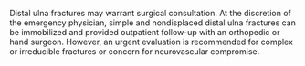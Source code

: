 Distal ulna fractures may warrant surgical consultation. At the discretion of the emergency physician, simple and nondisplaced distal ulna fractures can be immobilized and provided outpatient follow-up with an orthopedic or hand surgeon. However, an urgent evaluation is recommended for complex or irreducible fractures or concern for neurovascular compromise.